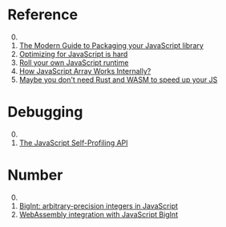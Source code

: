 # Reference

0. []()
0. [The Modern Guide to Packaging your JavaScript library](https://github.com/frehner/modern-guide-to-packaging-js-library)
0. [Optimizing for JavaScript is hard](https://jfmengels.net/optimizing-javascript-is-hard/)
0. [Roll your own JavaScript runtime](https://deno.com/blog/roll-your-own-javascript-runtime)
0. [How JavaScript Array Works Internally?](https://blog.gauravthakur.in/how-javascript-array-works-internally)
0. [Maybe you don't need Rust and WASM to speed up your JS ](https://mrale.ph/blog/2018/02/03/maybe-you-dont-need-rust-to-speed-up-your-js.html)

# Debugging

0. []()
0. [The JavaScript Self-Profiling API](https://addyosmani.com/blog/js-self-profiling/)

# Number

0. []()
0. [BigInt: arbitrary-precision integers in JavaScript](https://v8.dev/features/bigint)
0. [WebAssembly integration with JavaScript BigInt](https://v8.dev/features/wasm-bigint)

